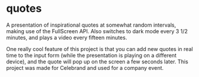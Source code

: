 # quotes

A presentation of inspirational quotes at somewhat random intervals, making use of the FullScreen API. Also switches to dark mode every 3 1/2 minutes, 
and plays a video every fifteen minutes.

One really cool feature of this project is that you can add new quotes in real time to the input form (while the presentation is playing on a different device), 
and the quote will pop up on the screen a few seconds later.
This project was made for Celebrand and used for a company event.
